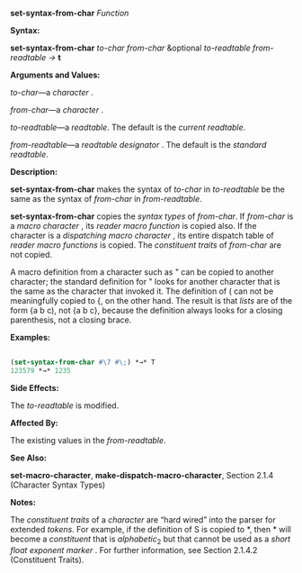 **set-syntax-from-char** *Function* 



**Syntax:** 



**set-syntax-from-char** *to-char from-char* &amp;optional *to-readtable from-readtable →* **t** 



**Arguments and Values:** 



*to-char*—a *character* . 



*from-char*—a *character* . 



*to-readtable*—a *readtable*. The default is the *current readtable*. 



*from-readtable*—a *readtable designator* . The default is the *standard readtable*. 



**Description:** 



**set-syntax-from-char** makes the syntax of *to-char* in *to-readtable* be the same as the syntax of *from-char* in *from-readtable*. 



**set-syntax-from-char** copies the *syntax types* of *from-char*. If *from-char* is a *macro character* , its *reader macro function* is copied also. If the character is a *dispatching macro character* , its entire dispatch table of *reader macro functions* is copied. The *constituent traits* of *from-char* are not copied. 



A macro definition from a character such as " can be copied to another character; the standard definition for " looks for another character that is the same as the character that invoked it. The definition of ( can not be meaningfully copied to \{, on the other hand. The result is that *lists* are of the form \{a b c), not \{a b c\}, because the definition always looks for a closing parenthesis, not a closing brace. 



**Examples:**
```lisp
 
(set-syntax-from-char #\7 #\;) *→* T 
123579 *→* 1235 

```
**Side Effects:** 



The *to-readtable* is modified. 



**Affected By:** 



The existing values in the *from-readtable*. 



**See Also:** 



**set-macro-character**, **make-dispatch-macro-character**, Section 2.1.4 (Character Syntax Types) 



 



 



**Notes:** 



The *constituent traits* of a *character* are “hard wired” into the parser for extended *tokens*. For example, if the definition of S is copied to \*, then \* will become a *constituent* that is *alphabetic*<sub>2</sub> but that cannot be used as a *short float exponent marker* . For further information, see Section 2.1.4.2 (Constituent Traits). 



